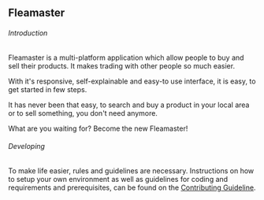 ## Fleamaster

###### Introduction
Fleamaster is a multi-platform application which allow people to buy and sell their products.
It makes trading with other people so much easier.

With it's responsive, self-explainable and easy-to use interface, it is easy, to get started in few steps.

It has never been that easy, to search and buy a product in your local area or to sell something, you don't need anymore.

What are you waiting for? Become the new Fleamaster!

###### Developing
To make life easier, rules and guidelines are necessary. Instructions on how to setup your own environment as well as guidelines for coding and requirements and prerequisites, can be found on the [Contributing Guideline](https://github.com/gcorso97/fleamaster/CONTRIBUTING.md).
